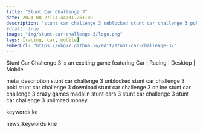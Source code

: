 ```yaml
---
title: "Stunt Car Challenge 3"
date: 2024-08-27T14:44:31.261189
description: "stunt car challenge 3 unblocked stunt car challenge 3 poki stunt car challenge 3 download stunt car challenge 3 online stunt car challenge 3 crazy games madalin stunt cars 3 stunt car challenge 3 stunt car challenge 3 unlimited money"
#draft: true
image: "img/stunt-car-challenge-3/logo.png"
tags: [racing, car, mobile]
embedUrl: "https://ubg77.github.io/edit/stunt-car-challenge-3/"
---
```


Stunt Car Challenge 3 is an exciting game featuring Car | Racing | Desktop | Mobile.

meta_description
stunt car challenge 3 unblocked stunt car challenge 3 poki stunt car challenge 3 download stunt car challenge 3 online stunt car challenge 3 crazy games madalin stunt cars 3 stunt car challenge 3 stunt car challenge 3 unlimited money


keywords
ke


news_keywords
kne
